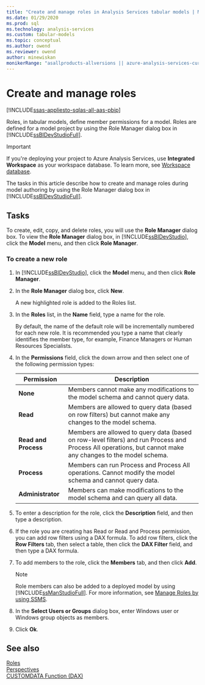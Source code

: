 ```yaml
---
title: "Create and manage roles in Analysis Services tabular models | Microsoft Docs"
ms.date: 01/29/2020
ms.prod: sql
ms.technology: analysis-services
ms.custom: tabular-models
ms.topic: conceptual
ms.author: owend
ms.reviewer: owend
author: minewiskan
monikerRange: "asallproducts-allversions || azure-analysis-services-current || power-bi-premium-current || >= sql-analysis-services-2016"
---
```

# Create and manage roles

[!INCLUDE[ssas-appliesto-sqlas-all-aas-pbip](../../includes/ssas-appliesto-sqlas-all-aas-pbip.md)]

  Roles, in tabular models, define member permissions for a model. Roles are defined for a model project by using the Role Manager dialog box in [!INCLUDE[ssBIDevStudioFull](../../includes/ssbidevstudiofull-md.md)]. 

> [!IMPORTANT]
> If you're deploying your project to Azure Analysis Services, use **Integrated Workspace** as your workspace database. To learn more, see [Workspace database](workspace-database-ssas-tabular.md).
  
 The tasks in this article describe how to create and manage roles during model authoring by using the Role Manager dialog box in [!INCLUDE[ssBIDevStudioFull](../../includes/ssbidevstudiofull-md.md)]. 
  
## Tasks  
 To create, edit, copy, and delete roles, you will use the **Role Manager** dialog box. To view the **Role Manager** dialog box, in [!INCLUDE[ssBIDevStudio](../../includes/ssbidevstudio-md.md)], click the **Model** menu, and then click **Role Manager**.  
  
###  <a name="bkmk_new_role"></a> To create a new role  
  
1.  In [!INCLUDE[ssBIDevStudio](../../includes/ssbidevstudio-md.md)], click the **Model** menu, and then click **Role Manager**.  
  
2.  In the **Role Manager** dialog box, click **New**.  
  
     A new highlighted role is added to the Roles list.  
  
3.  In the **Roles** list, in the **Name** field, type a name for the role.  
  
     By default, the name of the default role will be incrementally numbered for each new role. It is recommended you type a name that clearly identifies the member type, for example, Finance Managers or Human Resources Specialists.  
  
4.  In the **Permissions** field, click the down arrow and then select one of the following permission types:  
  
    |Permission|Description|  
    |----------------|-----------------|  
    |**None**|Members cannot make any modifications to the model schema and cannot query data.|  
    |**Read**|Members are allowed to query data (based on row filters) but cannot make any changes to the model schema.|  
    |**Read and Process**|Members are allowed to query data (based on row-level filters) and run Process and Process All operations, but cannot make any changes to the model schema.|  
    |**Process**|Members can run Process and Process All operations. Cannot modify the model schema and cannot query data.|  
    |**Administrator**|Members can make modifications to the model schema and can query all data.|  
  
5.  To enter a description for the role, click the **Description** field, and then type a description.  
  
6.  If the role you are creating has Read or Read and Process permission, you can add row filters using a DAX formula. To add row filters, click the **Row Filters** tab, then select a table, then click the **DAX Filter** field, and then type a DAX formula.  
  
7.  To add members to the role, click the **Members** tab, and then click **Add**.  
  
    > [!NOTE]  
    >  Role members can also be added to a deployed model by using [!INCLUDE[ssManStudioFull](../../includes/ssmanstudiofull-md.md)]. For more information, see [Manage Roles by using SSMS](../../analysis-services/tabular-models/manage-roles-by-using-ssms-ssas-tabular.md).  
  
8.  In the **Select Users or Groups** dialog box, enter Windows user or Windows group objects as members.  
  
9. Click **Ok**.  
  
## See also  
 [Roles](../../analysis-services/tabular-models/roles-ssas-tabular.md)   
 [Perspectives](../../analysis-services/tabular-models/perspectives-ssas-tabular.md)   
 [CUSTOMDATA Function (DAX)](/dax/customdata-function-dax)  
  
  

